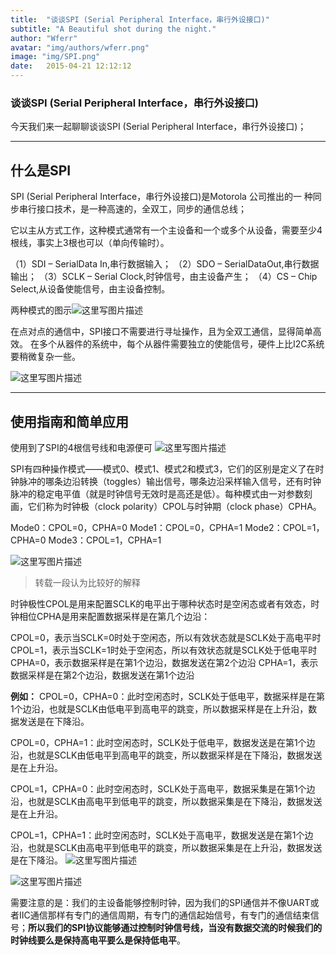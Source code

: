 ```yaml
---
title:  "谈谈SPI (Serial Peripheral Interface，串行外设接口)"
subtitle: "A Beautiful shot during the night."
author: "Wferr"
avatar: "img/authors/wferr.png"
image: "img/SPI.png"
date:   2015-04-21 12:12:12
---
```


### 谈谈SPI (Serial Peripheral Interface，串行外设接口)
今天我们来一起聊聊谈谈SPI (Serial Peripheral Interface，串行外设接口)；


----------

**什么是SPI**
----------

SPI (Serial Peripheral Interface，串行外设接口)是Motorola 公司推出的一 
种同步串行接口技术，是一种高速的，全双工，同步的通信总线；

它以主从方式工作，这种模式通常有一个主设备和一个或多个从设备，需要至少4根线，事实上3根也可以（单向传输时）。

（1）SDI – SerialData In,串行数据输入；
（2）SDO – SerialDataOut,串行数据输出；
（3）SCLK – Serial Clock,时钟信号，由主设备产生；
（4）CS – Chip Select,从设备使能信号，由主设备控制。


两种模式的图示![这里写图片描述](https://img-blog.csdn.net/20180507200356355?watermark/2/text/aHR0cHM6Ly9ibG9nLmNzZG4ubmV0L3dlaXhpbl80MjEyNDg4OQ==/font/5a6L5L2T/fontsize/400/fill/I0JBQkFCMA==/dissolve/70)

在点对点的通信中，SPI接口不需要进行寻址操作，且为全双工通信，显得简单高效。
在多个从器件的系统中，每个从器件需要独立的使能信号，硬件上比I2C系统要稍微复杂一些。

![这里写图片描述](https://img-blog.csdn.net/20180507194917845?watermark/2/text/aHR0cHM6Ly9ibG9nLmNzZG4ubmV0L3dlaXhpbl80MjEyNDg4OQ==/font/5a6L5L2T/fontsize/400/fill/I0JBQkFCMA==/dissolve/70)


----------

**使用指南和简单应用**
--------

使用到了SPI的4根信号线和电源便可
![这里写图片描述](https://img-blog.csdn.net/20180507195226710?watermark/2/text/aHR0cHM6Ly9ibG9nLmNzZG4ubmV0L3dlaXhpbl80MjEyNDg4OQ==/font/5a6L5L2T/fontsize/400/fill/I0JBQkFCMA==/dissolve/70)

SPI有四种操作模式——模式0、模式1、模式2和模式3，它们的区别是定义了在时钟脉冲的哪条边沿转换（toggles）输出信号，哪条边沿采样输入信号，还有时钟脉冲的稳定电平值（就是时钟信号无效时是高还是低）。每种模式由一对参数刻画，它们称为时钟极（clock polarity）CPOL与时钟期（clock phase）CPHA。


Mode0：CPOL=0，CPHA=0
Mode1：CPOL=0，CPHA=1
Mode2：CPOL=1，CPHA=0
Mode3：CPOL=1，CPHA=1

![这里写图片描述](https://img-blog.csdn.net/2018050720070552?watermark/2/text/aHR0cHM6Ly9ibG9nLmNzZG4ubmV0L3dlaXhpbl80MjEyNDg4OQ==/font/5a6L5L2T/fontsize/400/fill/I0JBQkFCMA==/dissolve/70)

> 转载一段认为比较好的解释

时钟极性CPOL是用来配置SCLK的电平出于哪种状态时是空闲态或者有效态，时钟相位CPHA是用来配置数据采样是在第几个边沿：

CPOL=0，表示当SCLK=0时处于空闲态，所以有效状态就是SCLK处于高电平时
CPOL=1，表示当SCLK=1时处于空闲态，所以有效状态就是SCLK处于低电平时
CPHA=0，表示数据采样是在第1个边沿，数据发送在第2个边沿
CPHA=1，表示数据采样是在第2个边沿，数据发送在第1个边沿


**例如：**
CPOL=0，CPHA=0：此时空闲态时，SCLK处于低电平，数据采样是在第1个边沿，也就是SCLK由低电平到高电平的跳变，所以数据采样是在上升沿，数据发送是在下降沿。

CPOL=0，CPHA=1：此时空闲态时，SCLK处于低电平，数据发送是在第1个边沿，也就是SCLK由低电平到高电平的跳变，所以数据采样是在下降沿，数据发送是在上升沿。

CPOL=1，CPHA=0：此时空闲态时，SCLK处于高电平，数据采集是在第1个边沿，也就是SCLK由高电平到低电平的跳变，所以数据采集是在下降沿，数据发送是在上升沿。

CPOL=1，CPHA=1：此时空闲态时，SCLK处于高电平，数据发送是在第1个边沿，也就是SCLK由高电平到低电平的跳变，所以数据采集是在上升沿，数据发送是在下降沿。
![这里写图片描述](https://img-blog.csdn.net/20180507195849584?watermark/2/text/aHR0cHM6Ly9ibG9nLmNzZG4ubmV0L3dlaXhpbl80MjEyNDg4OQ==/font/5a6L5L2T/fontsize/400/fill/I0JBQkFCMA==/dissolve/70)

![这里写图片描述](https://img-blog.csdn.net/20180507195903464?watermark/2/text/aHR0cHM6Ly9ibG9nLmNzZG4ubmV0L3dlaXhpbl80MjEyNDg4OQ==/font/5a6L5L2T/fontsize/400/fill/I0JBQkFCMA==/dissolve/70)

需要注意的是：我们的主设备能够控制时钟，因为我们的SPI通信并不像UART或者IIC通信那样有专门的通信周期，有专门的通信起始信号，有专门的通信结束信号；**所以我们的SPI协议能够通过控制时钟信号线，当没有数据交流的时候我们的时钟线要么是保持高电平要么是保持低电平**。
